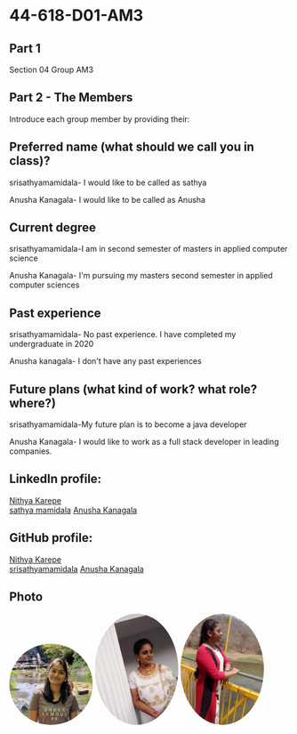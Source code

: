 # 44-618-D01-AM3

## Part 1

Section 04
Group AM3

## Part 2 - The Members
Introduce each group member by providing their:

## Preferred name (what should we call you in class)? 
srisathyamamidala-  I would like to be called as sathya

Anusha Kanagala-  I would like to be called as Anusha 



## Current degree
 srisathyamamidala-I am in second semester of masters in applied computer science 
 
  Anusha Kanagala- I'm pursuing my masters second semester in applied computer sciences

##  Past experience
srisathyamamidala- No past experience. I have completed my undergraduate in 2020

Anusha kanagala-  I don't have any past experiences

## Future plans (what kind of work? what role? where?)
srisathyamamidala-My future plan is to become a java developer

Anusha Kanagala- I would like to work as a full stack developer in leading companies.

## LinkedIn profile:
[Nithya Karepe](https://www.linkedin.com/in/nithyakarepe/)<br>
[sathya mamidala](https://www.linkedin.com/in/sathya-mamidala-363b6a201/)
[Anusha Kanagala](https://www.linkedin.com/in/anusha-kanagala-894466188/)

## GitHub profile:
 [Nithya Karepe](https://github.com/KarepeN)<br>
 [srisathyamamidala](https://github.com/Maruthi158/44-618-D01-AM3)
 [Anusha Kanagala](https://github.com/Anushakanagala)

## Photo
<img src="Nithya.jpg" alt="drawing" width="150" style="border-radius:50%" /> 
<img src="sathyamamidala.jpg" alt="drawing" width="150" style="border-radius:50%" /> 
<img src="Anusha.jpg" alt="drawing" width="150" style="border-radius:50%" />
